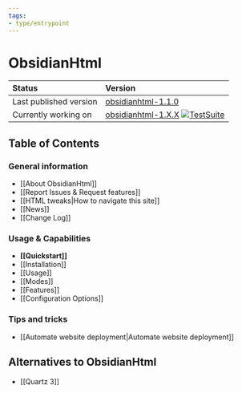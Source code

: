 ```yaml
---
tags:
- type/entrypoint
---
```


# ObsidianHtml
| Status | Version|
| :------ | :---| 
| Last published version | [obsidianhtml-1.1.0](https://pypi.org/project/obsidianhtml/) |
| Currently working on | [obsidianhtml-1.X.X](https://github.com/obsidian-html/obsidian-html/issues/173)  [![TestSuite](https://github.com/obsidian-html/obsidian-html/actions/workflows/test.yml/badge.svg)](https://github.com/obsidian-html/obsidian-html/actions/workflows/test.yml)|

## Table of Contents
### General information
- [[About ObsidianHtml]]
- [[Report Issues & Request features]]
- [[HTML tweaks|How to navigate this site]]
- [[News]]
- [[Change Log]]

### Usage & Capabilities
- **[[Quickstart]]**
- [[Installation]]
- [[Usage]]
- [[Modes]]
- [[Features]]
- [[Configuration Options]]

### Tips and tricks
- [[Automate website deployment|Automate website deployment]] 

## Alternatives to ObsidianHtml
- [[Quartz 3]]
